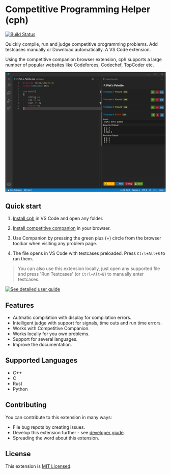 # Competitive Programming Helper (cph)

[![Build Status](https://img.shields.io/endpoint.svg?url=https%3A%2F%2Factions-badge.atrox.dev%2Fagrawal-d%2Fcph%2Fbadge%3Fref%3Dmaster&style=flat)](https://actions-badge.atrox.dev/agrawal-d/cph/goto?ref=master)

Quickly compile, run and judge competitive programming problems. Add testcases
manually or Download automatically. A VS Code extension.

Using the competitive companion browser extension, cph supports a large number
of popular websites like Codeforces, Codechef, TopCoder etc.

![Screenshot](screenshots/screenshot-main.png)

## Quick start

1. [Install cph](https://marketplace.visualstudio.com/items?itemName=DivyanshuAgrawal.competitive-programming-helper)
   in VS Code and open any folder.

1. [Install competitive companion](https://github.com/jmerle/competitive-companion#readme)
   in your browser.

1. Use Companion by pressing the green plus (+) circle from the browser toolbar
   when visiting any problem page.

1. The file opens in VS Code with testcases preloaded. Press `Ctrl+Alt+B` to run
   them.

> You can also use this extension locally, just open any supported file and
> press 'Run Testcases' (or `Ctrl+Alt+B`) to manually enter testcases.

[![See detailed user guide](https://img.shields.io/badge/-Read%20detailed%20usage%20guide-blue?style=for-the-badge)](docs/user-guide.md)

## Features

-   Autmatic compilation with display for compilation errors.
-   Intelligent judge with support for signals, time outs and run time errors.
-   Works with Competitive Companion.
-   Works locally for you own problems.
-   Support for several languages.
-   Improve the documentation.

## Supported Languages

-   C++
-   C
-   Rust
-   Python

## Contributing

You can contribute to this extension in many ways:

-   File bug repots by creating issues.
-   Develop this extension further - see [developer giude](docs/dev-guide.md).
-   Spreading the word about this extension.

## License

This extension is [MIT Licensed](LICENSE).

